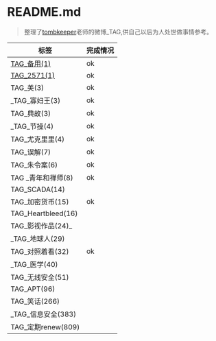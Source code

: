 # README.md

>整理了[tombkeeper](https://weibo.com/101174?refer_flag=1005055015_)老师的微博_TAG,供自己以后为人处世做事情参考。 



| 标签                          | 完成情况 |
| ----------------------------- | -------- |
| [TAG_备用(1)](TAG_备用(1).md) | ok       |
| [TAG_2571(1)](TAG_2571(1).md) | ok       |
| TAG_美(3)                     | ok       |
| _TAG_寡妇王(3)                | ok       |
| TAG_典故(3)                   | ok       |
| _TAG_节操(4)                  | ok       |
| TAG_尤克里里(4)               | ok       |
| TAG_误解(7)                   | ok       |
| TAG_朱令案(6)                 | ok       |
| TAG _青年和禅师(8)            | ok       |
| TAG_SCADA(14)                 |          |
| TAG_加密货币(15)              | ok       |
| TAG_Heartbleed(16)            |          |
| TAG_影视作品(24)_             |          |
| _TAG_地球人(29)               |          |
| TAG_对照着看(32)              | ok       |
| _TAG_医学(40)                 |          |
| TAG_无线安全(51)              |          |
| TAG_APT(96)                   |          |
| TAG_笑话(266)                 |          |
| _TAG_信息安全(383)            |          |
| TAG_定期renew(809)            |          |

